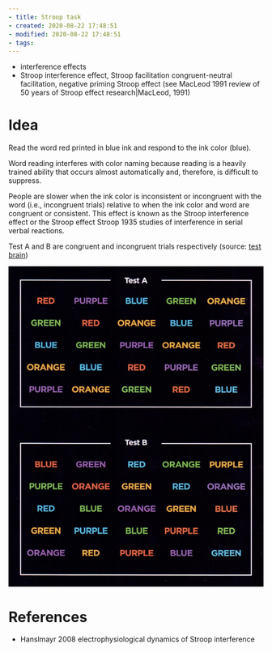 ```yaml
---
- title: Stroop task
- created: 2020-08-22 17:48:51
- modified: 2020-08-22 17:48:51
- tags: 
---
```


- interference effects
- Stroop interference effect, Stroop facilitation congruent-neutral facilitation, negative priming Stroop effect (see MacLeod 1991 review of 50 years of Stroop effect research|MacLeod, 1991)

# Idea
Read the word red printed in blue ink and respond to the ink color (blue).

Word reading interferes with color naming because reading is a heavily trained ability that occurs almost automatically and, therefore, is difficult to suppress. 

People are slower when the ink color is inconsistent or incongruent with the word (i.e., incongruent trials) relative to when the ink color and word are congruent or consistent. This effect is known as the Stroop interference effect or the Stroop effect Stroop 1935 studies of interference in serial verbal reactions. 

Test A and B are congruent and incongruent trials respectively (source: [test brain](https://visitcore.com/test-your-brain-the-stroop-test/))

![test](abc.png)

# References
- Hanslmayr 2008 electrophysiological dynamics of Stroop interference